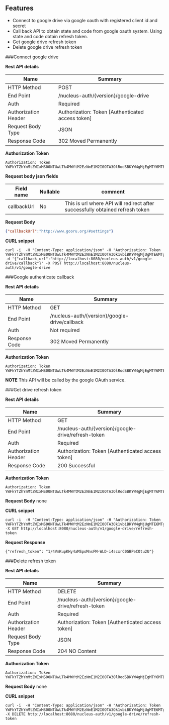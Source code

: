 Features
----------

  -  Connect to google drive via google oauth with registered client id and secret 
  -  Call back API to obtain state and code from google oauth system. Using state and code obtain refresh token.
  -  Get google drive refresh token 
  -  Delete google drive refresh token
  
###Connect google drive 

**Rest API details**

| Name | Summary |
|------------------------|--------|
| HTTP Method | POST |
| End Point | /nucleus-auth/{version}/google-drive |
| Auth | Required |
| Authorization Header | Authorization: Token [Authenticated access token]
| Request Body Type | JSON |
| Response Code | 302 Moved Permanently |

**Authorization Token**
```
Authorization: Token YWFkYTZhYmMtZWIxMS00NTUwLTk4MWYtM2EzNmE1M2I0OTA3OlRodSBKYW4gMjEgMTY6MTE6MTcgSVNUIDIwMTY6MTQ1MzM3Mjg3NzQxMA==
```

**Request body json fields**

| Field name          | Nullable | comment                            |
|---------------------|----------|------------------------------------|
| callbackUrl | No   | This is url where API will redirect after successfully obtained refresh token  |




**Request Body**

```json
{"callbackUrl":"http://www.gooru.org/#settings"}
```

**CURL snippet**

```posh
curl -i  -H "Content-Type: application/json" -H "Authorization: Token YWFkYTZhYmMtZWIxMS00NTUwLTk4MWYtM2EzNmE1M2I0OTA3Ok1vbiBKYW4gMjUgMTE6MTg6MDUgSVNUIDIwMTY6MTQ1MzcwMDg4NTQzMA==" -d '{"callback_url":"http://localhost:8080/nucleus-auth/v1/google-drive/callback"}' -X POST http://localhost:8080/nucleus-auth/v1/google-drive
```

###Google authenticate callback

**Rest API details**

| Name | Summary |
|------------------------|--------|
| HTTP Method | GET |
| End Point | /nucleus-auth/{version}/google-drive/callback |
| Auth | Not required |
| Response Code | 302 Moved Permanently |

**Authorization Token**
```
Authorization: Token YWFkYTZhYmMtZWIxMS00NTUwLTk4MWYtM2EzNmE1M2I0OTA3OlRodSBKYW4gMjEgMTY6MTE6MTcgSVNUIDIwMTY6MTQ1MzM3Mjg3NzQxMA==
```

**NOTE**
This API will be called by the google OAuth service. 


###Get drive refresh token 

**Rest API details**

| Name | Summary |
|------------------------|--------|
| HTTP Method | GET |
| End Point | /nucleus-auth/{version}/google-drive/refresh-token |
| Auth | Required |
| Authorization Header | Authorization: Token [Authenticated access token]
| Response Code | 200 Successful |

**Authorization Token**
```
Authorization: Token YWFkYTZhYmMtZWIxMS00NTUwLTk4MWYtM2EzNmE1M2I0OTA3OlRodSBKYW4gMjEgMTY6MTE6MTcgSVNUIDIwMTY6MTQ1MzM3Mjg3NzQxMA==
```


**Request Body**
none

**CURL snippet**

```posh
curl -i  -H "Content-Type: application/json" -H "Authorization: Token YWFkYTZhYmMtZWIxMS00NTUwLTk4MWYtM2EzNmE1M2I0OTA3Ok1vbiBKYW4gMjUgMTE6MTg6MDUgSVNUIDIwMTY6MTQ1MzcwMDg4NTQzMA=="  -X GET http://localhost:8080/nucleus-auth/v1/google-drive/refresh-token
```

**Request Response**
```
{"refresh_token": "1/4VmKupKHy4aMSpoMnsFM-WLD-i4scxrC0GBPeCOtu2U"}
```



###Delete refresh token

**Rest API details**

| Name | Summary |
|------------------------|--------|
| HTTP Method | DELETE |
| End Point | /nucleus-auth/{version}/google-drive/refresh-token |
| Auth | Required |
| Authorization Header | Authorization: Token [Authenticated access token]
| Request Body Type | JSON |
| Response Code | 204 NO Content |

**Authorization Token**
```
Authorization: Token YWFkYTZhYmMtZWIxMS00NTUwLTk4MWYtM2EzNmE1M2I0OTA3OlRodSBKYW4gMjEgMTY6MTE6MTcgSVNUIDIwMTY6MTQ1MzM3Mjg3NzQxMA==
```

**Request Body**
none

**CURL snippet**

```posh
curl -i  -H "Content-Type: application/json" -H "Authorization: Token YWFkYTZhYmMtZWIxMS00NTUwLTk4MWYtM2EzNmE1M2I0OTA3Ok1vbiBKYW4gMjUgMTE6MTg6MDUgSVNUIDIwMTY6MTQ1MzcwMDg4NTQzMA=="  -X DELETE http://localhost:8080/nucleus-auth/v1/google-drive/refresh-token
```




